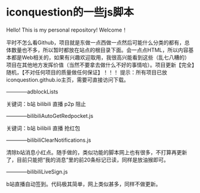 # iconquestion的一些js脚本
Hello! This is my personal repository! Welcome！

平时不怎么看Github，项目就是东做一点西做一点然后可能什么分类的都有，总体数量也不多，所以暂时都放在站点的根目录下面。会一点点HTML，所以内容基本都是Web相关的，如果有兴趣欢迎取用，我很高兴能看到这些（乱七八糟的）项目在其他地方发挥价值（当然不要拿去做什么不好的事情哈）。项目更新【完全】随机，【不对任何项目的质量做任何保证】！！！
提示：所有项目已放iconquestion.github.io主页，需要可直接访问下载。


————adblockLists

关键词：b站 bilibili 直播 p2p 阻止


————bilibiliAutoGetRedpocket.js

关键词：b站 bilibili 直播 抢红包


————bilibiliClearNotifications.js

清除b站消息小红点。随手做的，类似功能的脚本网上也有很多，不打算再更新了，目前只能把“我的消息”里的前20条标记已读，同样是放油猴即可。


————bilibiliLiveSign.js

b站直播自动签到。代码极其简单，网上类似甚多，同样不做更新。

